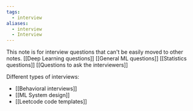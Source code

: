 ```yaml
---
tags:
  - interview
aliases:
  - interview
  - Interview
---
```

This note is for interview questions that can't be easily moved to other notes.
[[Deep Learning questions]]
[[General ML questions]]
[[Statistics questions]]
[[Questions to ask the interviewers]]

Different types of interviews:
- [[Behavioral interviews]]
- [[ML System design]]
- [[Leetcode code templates]]
